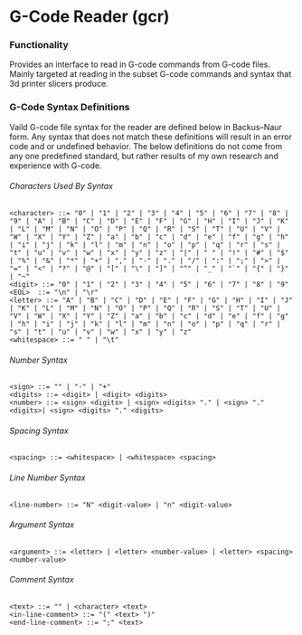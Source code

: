 # G-Code Reader (gcr)

### Functionality
Provides an interface to read in G-code commands from G-code files. Mainly targeted at reading in the subset G-code commands and syntax that 3d printer slicers produce.

### G-Code Syntax Definitions
Vaild G-code file syntax for the reader are defined below in Backus–Naur form. Any syntax that does not match these definitions will result in an error code and or undefined behavior. The below definitions do not come from any one predefined standard, but rather results of my own research and experience with G-code.

###### Characters Used By Syntax
```
<character> ::= "0" | "1" | "2" | "3" | "4" | "5" | "6" | "7" | "8" | "9" | "A" | "B" | "C" | "D" | "E" | "F" | "G" | "H" | "I" | "J" | "K" | "L" | "M" | "N" | "O" | "P" | "Q" | "R" | "S" | "T" | "U" | "V" | "W" | "X" | "Y" | "Z" | "a" | "b" | "c" | "d" | "e" | "f" | "g" | "h" | "i" | "j" | "k" | "l" | "m" | "n" | "o" | "p" | "q" | "r" | "s" | "t" | "u" | "v" | "w" | "x" | "y" | "z" | "|" | " " | "!" | "#" | "$" | "%" | "&" | "*" | "+" | "," | "-" | "." | "/" | ":" | ";" | ">" | "=" | "<" | "?" | "@" | "[" | "\" | "]" | "^" | "_" | "`" | "{" | "}" | "~"
<digit> ::= "0" | "1" | "2" | "3" | "4" | "5" | "6" | "7" | "8" | "9"
<EOL>  ::= "\n" | "\r"
<letter> ::= "A" | "B" | "C" | "D" | "E" | "F" | "G" | "H" | "I" | "J" | "K" | "L" | "M" | "N" | "O" | "P" | "Q" | "R" | "S" | "T" | "U" | "V" | "W" | "X" | "Y" | "Z" | "a" | "b" | "c" | "d" | "e" | "f" | "g" | "h" | "i" | "j" | "k" | "l" | "m" | "n" | "o" | "p" | "q" | "r" | "s" | "t" | "u" | "v" | "w" | "x" | "y" | "z"
<whitespace> ::= " " | "\t"
```

###### Number Syntax
```
<sign> ::= "" | "-" | "+"
<digits> ::= <digit> | <digit> <digits>
<number> ::= <sign> <digits> | <sign> <digits> "." | <sign> "." <digits>| <sign> <digits> "." <digits>
```

###### Spacing Syntax
```
<spacing> ::= <whitespace> | <whitespace> <spacing>
```

###### Line Number Syntax
```
<line-number> ::= "N" <digit-value> | "n" <digit-value>
```

###### Argument Syntax
```
<argument> ::= <letter> | <letter> <number-value> | <letter> <spacing> <number-value>
```

###### Comment Syntax
```
<text> ::= "" | <character> <text>
<in-line-comment> ::= "(" <text> ")"
<end-line-comment> ::= ";" <text>
```
